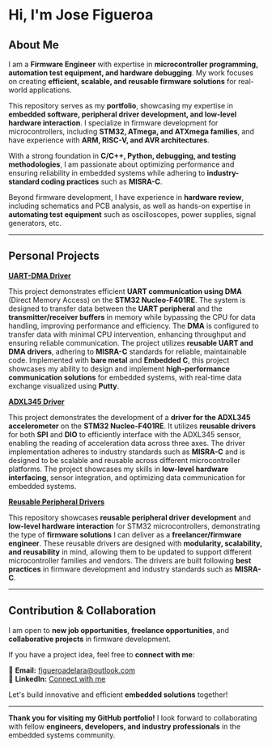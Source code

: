 # Hi, I'm Jose Figueroa  

## About Me  

I am a **Firmware Engineer** with expertise in **microcontroller programming, automation test equipment, and hardware debugging**. My work focuses on creating **efficient, scalable, and reusable firmware solutions** for real-world applications.  

This repository serves as my **portfolio**, showcasing my expertise in **embedded software, peripheral driver development, and low-level hardware interaction**. I specialize in firmware development for microcontrollers, including **STM32, ATmega, and ATXmega families**, and have experience with **ARM, RISC-V, and AVR architectures**.  

With a strong foundation in **C/C++, Python, debugging, and testing methodologies**, I am passionate about optimizing performance and ensuring reliability in embedded systems while adhering to **industry-standard coding practices** such as **MISRA-C**.  

Beyond firmware development, I have experience in **hardware review**, including schematics and PCB analysis, as well as hands-on expertise in **automating test equipment** such as oscilloscopes, power supplies, signal generators, etc.  

---

## Personal Projects  

[**UART-DMA Driver**](https://github.com/JoseLuis-Figueroa/UART-DMA-Driver)

This project demonstrates efficient **UART communication using DMA** (Direct Memory Access) on the **STM32 Nucleo-F401RE**. The system is designed to transfer data between the **UART peripheral** and the **transmitter/receiver buffers** in memory while bypassing the CPU for data handling, improving performance and efficiency. The **DMA** is configured to transfer data with minimal CPU intervention, enhancing throughput and ensuring reliable communication. The project utilizes **reusable UART and DMA drivers**, adhering to **MISRA-C** standards for reliable, maintainable code. Implemented with **bare metal** and **Embedded C**, this project showcases my ability to design and implement **high-performance communication solutions** for embedded systems, with real-time data exchange visualized using **Putty**.

[**ADXL345 Driver**](https://github.com/JoseLuis-Figueroa/adxl345-driver)

This project demonstrates the development of a **driver for the ADXL345 accelerometer** on the **STM32 Nucleo-F401RE**. It utilizes **reusable drivers** for both **SPI** and **DIO** to efficiently interface with the ADXL345 sensor, enabling the reading of acceleration data across three axes. The driver implementation adheres to industry standards such as **MISRA-C** and is designed to be scalable and reusable across different microcontroller platforms. The project showcases my skills in **low-level hardware interfacing**, sensor integration, and optimizing data communication for embedded systems.

[**Reusable Peripheral Drivers**](https://github.com/JoseLuis-Figueroa/Reusable-Peripheral-Drivers)

This repository showcases **reusable peripheral driver development** and **low-level hardware interaction** for STM32 microcontrollers, demonstrating the type of **firmware solutions** I can deliver as a **freelancer/firmware engineer**. These reusable drivers are designed with **modularity, scalability, and reusability** in mind, allowing them to be updated to support different microcontroller families and vendors. The drivers are built following **best practices** in firmware development and industry standards such as **MISRA-C**.  

---

## Contribution & Collaboration  
I am open to **new job opportunities**, **freelance opportunities**, and **collaborative projects** in firmware development.  

If you have a project idea, feel free to **connect with me**:  

📧 **Email:** figueroadelara@outlook.com  
🔗 **LinkedIn:** [Connect with me](https://www.linkedin.com/in/your-profile)  

Let's build innovative and efficient **embedded solutions** together!  

---

**Thank you for visiting my GitHub portfolio!** I look forward to collaborating with fellow **engineers, developers, and industry professionals** in the embedded systems community.  
